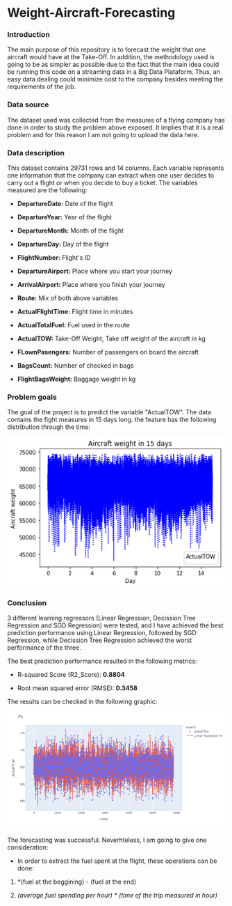 # Weight-Aircraft-Forecasting

### Introduction

The main purpose of this repository is to forecast the weight that one aircraft would have at the Take-Off. In addition, the methodology used is going to be as simpler as possible due to the fact that the main idea could be running this code on a streaming data in a Big Data Plataform. Thus, an easy data dealing could minimize cost to the company besides meeting the requirements of the job.

### Data source

The dataset used was collected from the measures of a flying company has done in order to study the problem above exposed. It implies that it is a real problem and for this reason I am not going to upload the data here.

### Data description

This dataset contains 29731 rows and 14 columns. Each variable represents one information that the company can extract when one user decides to carry out a flight or when you decide to buy a ticket. The variables measured are the following:

- **DepartureDate:** Date of the flight

- **DepartureYear:** Year of the flight

- **DepartureMonth:** Month of the flight

- **DepartureDay:** Day of the flight

- **FlightNumber:** Flight's ID

- **DepartureAirport:** Place where you start your journey

- **ArrivalAirport:** Place where you finish your journey

- **Route:** Mix of both above variables

- **ActualFlightTime:** Flight time in minutes

- **ActualTotalFuel:** Fuel used in the route

- **ActualTOW:** Take-Off Weight, Take off weight of the aircraft in kg

- **FLownPasengers:** Number of passengers on board the aircraft

- **BagsCount:** Number of checked in bags

- **FlightBagsWeight:** Baggage weight in kg


### Problem goals

The goal of the project is to predict the variable "ActualTOW". The data contains the fight measures in 15 days long. the feature has the following distribution through the time:

<img src = "Images/goals.png" width = 500>


### Conclusion

3 different learning regressors (Linear Regression, Decission Tree Regression and SGD Regression) were tested, and I have achieved the best prediction performance using Linear Regression, followed by SGD Regression, while Decission Tree Regression achieved the worst performance of the three.

The best prediction performance resulted in the following metrics:

- R-squared Score (R2_Score): **0.8804**

- Root mean squared error (RMSE): **0.3458**

The results can be checked in the following graphic:

<img src = "Images/conclusion.png" width = 1000>

The forecasting was successful. Neverhteless, I am going to give one consideration:

- In order to extract the fuel spent at the flight, these operations can be done:

1. *(fuel at the beggining) - (fuel at the end)

2. *(average fuel spending per hour)* * *(time of the trip measured in hour)*

